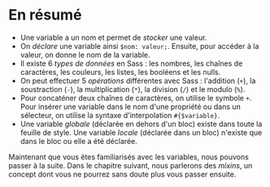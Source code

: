 # En résumé

+ Une variable a un nom et permet de *stocker* une valeur.
+ On *déclare* une variable ainsi `$nom: valeur;`. Ensuite, pour accéder à la valeur, on donne le nom de la variable.
+ Il existe 6 *types de données* en Sass : les nombres, les chaînes de caractères, les couleurs, les listes, les booléens et les nulls.
+ On peut effectuer 5 *opérations* différentes avec Sass : l'addition (`+`), la soustraction (`-`), la multiplication (`*`), la division (`/`) et le modulo (`%`).
+ Pour concaténer deux chaînes de caractères, on utilise le symbole `+`. Pour insérer une variable dans le nom d'une propriété ou dans un sélecteur, on utilise la syntaxe d'interpolation `#{$variable}`.
+ Une variable *globale* (déclarée en dehors d'un bloc) existe dans toute la feuille de style. Une variable *locale* (déclarée dans un bloc) n'existe que dans le bloc ou elle a été déclarée.

Maintenant que vous êtes familiarisés avec les variables, nous pouvons passer à la suite. Dans le chapitre suivant, nous parlerons des *mixins*, un concept dont vous ne pourrez sans doute plus vous passer ensuite.